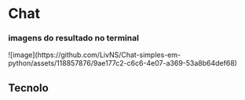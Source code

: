 # Chat #
<h3>imagens do resultado no terminal</h3>
![image](https://github.com/LivNS/Chat-simples-em-python/assets/118857876/9ae177c2-c6c6-4e07-a369-53a8b64def68)

<h2>Tecnolo</h2>
